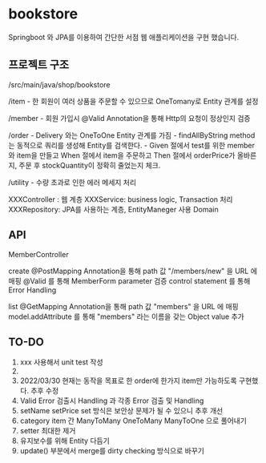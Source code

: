 # bookstore

Springboot 와 JPA를 이용하여 간단한 서점 웹 애플리케이션을 구현 했습니다.

## 프로젝트 구조

/src/main/java/shop/bookstore
  
  /item - 한 회원이 여러 상품을 주문할 수 있으므로 OneTomany로 Entity 관계를 설정
  
  /member - 회원 가입시 @Valid Annotation을 통해 Http의 요청이 정상인지 검증
  
  /order - Delivery 와는 OneToOne Entity 관계를 가짐
         - findAllByString method는 동적으로 쿼리를 생성해 Entity를 검색한다.
         - Given 절에서 test를 위한 member와 item을 만들고 When 절에서 item을 주문하고 Then 절에서 orderPrice가 올바른지, 주문 후 stockQuantity이 정확히 줄었는지 체크.
  
  /utility - 수량 초과로 인한 에러 메세지 처리
  
  XXXController :  웹 계층
  XXXService: business logic, Transaction 처리
  XXXRepository: JPA를 사용하는 계층, EntityManeger 사용
  Domain


## API
MemberController

create
@PostMapping Annotation을 통해 path 값 "/members/new" 을 URL 에 매핑
@Valid 를 통해 MemberForm parameter 검증
control statement 를 통해 Error Handling

list
@GetMapping Annotation을 통해 path 값 "members" 을 URL 에 매핑
model.addAttribute 를 통해 "members" 라는 이름을 갖는 Object value 추가

## TO-DO
1. xxx 사용해서 unit test 작성
2. 
3. 2022/03/30 현재는 동작을 목표로 한 order에 한가지 item만 가능하도록 구현했다. 추후 수정
4. Valid Error 검출시 Handling 과 각종 Error 검출 및 Handling
5. setName setPrice set 방식은 보안상 문제가 될 수 있으니 추후 개선
6. category item 간 ManyToMany OneToMany ManyToOne 으로 풀어내기
7. setter 최대한 제거
8. 유지보수를 위해 Entity 다듬기
9. update() 부분에서 merge를 dirty checking 방식으로 바꾸기

